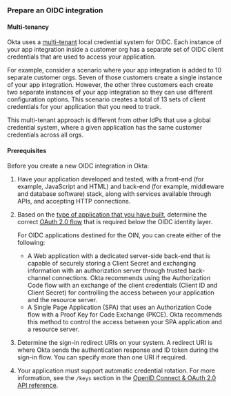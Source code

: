 ### Prepare an OIDC integration

#### Multi-tenancy

Okta uses a [multi-tenant](/docs/concepts/multi-tenancy/) local credential system for OIDC. Each instance of your app integration inside a customer org has a separate set of OIDC client credentials that are used to access your application.

For example, consider a scenario where your app integration is added to 10 separate customer orgs. Seven of those customers create a single instance of your app integration. However, the other three customers each create two separate instances of your app integration so they can use different configuration options. This scenario creates a total of 13 sets of client credentials for your application that you need to track.

This multi-tenant approach is different from other IdPs that use a global credential system, where a given application has the same customer credentials across all orgs.

#### Prerequisites

Before you create a new OIDC integration in Okta:

1. Have your application developed and tested, with a front-end (for example, JavaScript and HTML) and back-end (for example, middleware and database software) stack, along with services available through APIs, and accepting HTTP connections.
1. Based on the [type of application that you have built](/docs/concepts/oauth-openid/#what-kind-of-client-are-you-building), determine the correct [OAuth 2.0 flow](/docs/concepts/oauth-openid/#recommended-flow-by-application-type) that is required below the OIDC identity layer.

    For OIDC applications destined for the OIN, you can create either of the following:

    * A Web application with a dedicated server-side back-end that is capable of securely storing a Client Secret and exchanging information with an authorization server through trusted back-channel connections. Okta recommends using the Authorization Code flow with an exchange of the client credentials (Client ID and Client Secret) for controlling the access between your application and the resource server.
    * A Single Page Application (SPA) that uses an Authorization Code flow with a Proof Key for Code Exchange (PKCE). Okta recommends this method to control the access between your SPA application and a resource server.

1. Determine the sign-in redirect URIs on your system. A redirect URI is where Okta sends the authentication response and ID token during the sign-in flow. You can specify more than one URI if required.
1. Your application must support automatic credential rotation. For more information, see the `/keys` section in the [OpenID Connect & OAuth 2.0 API reference](/docs/reference/api/oidc/#key-rotation).

<!-- [ian 2020.02.25] the following steps are unnecessary if we only support web applications in the OIN
1. If your integration is a web or native application, decide whether or not to use refresh tokens.
1. If your application is a SPA, decide what kind of visibility and login flow you want. You can configure your integration in two ways:
   1. The sign-in request is initiated only in the background, and doesn't use an Okta tile.
   1. The sign-in request can be initiated either by the application or by Okta. In this case, there are two flow options:
      * Redirecting to the application to start the sign-in request. This flow conforms to [Section 4](http://openid.net/specs/openid-connect-core-1_0.html#ThirdPartyInitiatedLogin) of the OpenID Connect specification. When the end users click an Okta tile, they are redirected to the `initiate_login_uri` of the client application, which constructs an authorization request and redirects the end user back to Okta.
      * Sending an ID token directly to the application. This is a simpler flow. Okta creates an ID token and posts it directly to the first redirect URI registered for the client application. This flow is the same as with sign-in requests for SAML applications. You can configure which OpenID Connect scopes are granted. The `form_post` response mode is used for this flow. There is no state parameter included in the request, since it is a one-way request and not round-trip.
-->
